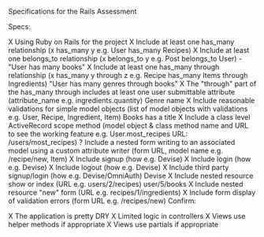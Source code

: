 Specifications for the Rails Assessment

Specs:

X Using Ruby on Rails for the project
X Include at least one has_many relationship (x has_many y e.g. User has_many Recipes)
X Include at least one belongs_to relationship (x belongs_to y e.g. Post belongs_to User) - "User has many books"
X Include at least one has_many through relationship (x has_many y through z e.g. Recipe has_many Items through Ingredients) "User has many genres through books"
X The "through" part of the has_many through includes at least one user submittable attribute (attribute_name e.g. ingredients.quantity) Genre name
X Include reasonable validations for simple model objects (list of model objects with validations e.g. User, Recipe, Ingredient, Item) Books has a title
X Include a class level ActiveRecord scope method (model object & class method name and URL to see the working feature e.g. User.most_recipes URL: /users/most_recipes)
? Include a nested form writing to an associated model using a custom attribute writer (form URL, model name e.g. /recipe/new, Item) 
X Include signup (how e.g. Devise)
X Include login (how e.g. Devise)
X Include logout (how e.g. Devise)
X Include third party signup/login (how e.g. Devise/OmniAuth) Devise
X Include nested resource show or index (URL e.g. users/2/recipes) user/5/books
X Include nested resource "new" form (URL e.g. recipes/1/ingredients)
X Include form display of validation errors (form URL e.g. /recipes/new)
Confirm:

X The application is pretty DRY
X Limited logic in controllers 
X Views use helper methods if appropriate 
X Views use partials if appropriate